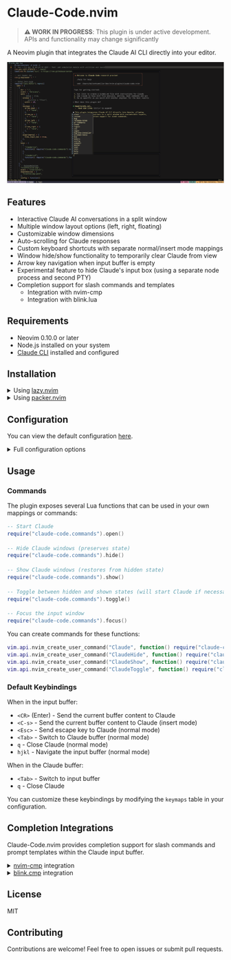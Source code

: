 # Claude-Code.nvim

> **⚠️ WORK IN PROGRESS**: This plugin is under active development. APIs and functionality may change significantly

A Neovim plugin that integrates the Claude AI CLI directly into your editor.

![Claude-Code.nvim](assets/claude_code_nvim.png)

## Features

- Interactive Claude AI conversations in a split window
- Multiple window layout options (left, right, floating)
- Customizable window dimensions
- Auto-scrolling for Claude responses
- Custom keyboard shortcuts with separate normal/insert mode mappings
- Window hide/show functionality to temporarily clear Claude from view
- Arrow key navigation when input buffer is empty
- Experimental feature to hide Claude's input box (using a separate node process and second PTY)
- Completion support for slash commands and templates
  - Integration with nvim-cmp
  - Integration with blink.lua

## Requirements

- Neovim 0.10.0 or later
- Node.js installed on your system
- [Claude CLI](https://docs.anthropic.com/en/docs/agents-and-tools/claude-code/overview) installed and configured

## Installation

<details>
<summary>Using <a href="https://github.com/folke/lazy.nvim">lazy.nvim</a></summary>

```lua
{
  "daltonkyemiller/claude-code.nvim",
  -- NOTE: only required if using experimental.hide_input_box feature
  build = "cd node && npm install",
  config = function()
    require("claude-code").setup({
      -- your configuration here
    })
  end
}
```

</details>

<details>
<summary>Using <a href="https://github.com/wbthomason/packer.nvim">packer.nvim</a></summary>

```lua
use({
  "daltonkyemiller/claude-code.nvim",
  -- NOTE: only required if using experimental.hide_input_box feature
  run = "cd node && npm install",
  config = function()
    require("claude-code").setup({
      -- your configuration here
    })
  end,
})
```

</details>

## Configuration

You can view the default configuration [here](lua/claude-code/config.lua).

<details>
<summary>Full configuration options</summary>

```lua
require("claude-code").setup({
  cmd = "claude", -- Command to invoke Claude CLI
  use_default_mappings = true, -- Set to false to disable automatic key mappings
  debug = false, -- Enable debug logging
  window = {
    position = "float", -- "left", "right", or "float"
    width = 40, -- Width as percentage of screen width
    input_height = 10, -- Height of input window in lines
  },
  keymaps = {
    submit = {
      n = "<CR>",
      i = "<C-s>",
    },
    escape = {
      n = "<Esc>",
      i = "<Esc>",
    },
    switch_window = {
      n = "<Tab>",
      i = "<Tab>",
    },
    close = {
      n = "q",
      i = "q",
    },
    -- Arrow key navigation (only active when input buffer is empty)
    arrow_up = {
      n = "k",
      i = "<C-k>",
    },
    arrow_down = {
      n = "j",
      i = "<C-j>",
    },
    arrow_left = {
      n = "h",
      i = "<C-h>",
    },
    arrow_right = {
      n = "l",
      i = "<C-l>",
    },
  },
  -- Configure slash commands (can set to false to remove a command)
  slash_commands = {
    -- Example: Remove a built-in slash command
    -- ["/clear"] = false,
  },
  -- Configure prompt templates
  prompt_templates = {
    -- Your custom prompt templates
  },
  experimental = {
    hide_input_box = false, -- Hide Claude's input box prompt (uses a separate node process and a second PTY)
  },
})
```

</details>

## Usage

### Commands

The plugin exposes several Lua functions that can be used in your own mappings or commands:

```lua
-- Start Claude
require("claude-code.commands").open()

-- Hide Claude windows (preserves state)
require("claude-code.commands").hide()

-- Show Claude windows (restores from hidden state)
require("claude-code.commands").show()

-- Toggle between hidden and shown states (will start Claude if necessary)
require("claude-code.commands").toggle()

-- Focus the input window
require("claude-code.commands").focus()
```

You can create commands for these functions:

```lua
vim.api.nvim_create_user_command("Claude", function() require("claude-code.commands").open() end, {})
vim.api.nvim_create_user_command("ClaudeHide", function() require("claude-code.commands").hide() end, {})
vim.api.nvim_create_user_command("ClaudeShow", function() require("claude-code.commands").show() end, {})
vim.api.nvim_create_user_command("ClaudeToggle", function() require("claude-code.commands").toggle() end, {})
```

### Default Keybindings

When in the input buffer:

- `<CR>` (Enter) - Send the current buffer content to Claude
- `<C-s>` - Send the current buffer content to Claude (insert mode)
- `<Esc>` - Send escape key to Claude (normal mode)
- `<Tab>` - Switch to Claude buffer (normal mode)
- `q` - Close Claude (normal mode)
- `hjkl` - Navigate the input buffer (normal mode)

When in the Claude buffer:

- `<Tab>` - Switch to input buffer
- `q` - Close Claude

You can customize these keybindings by modifying the `keymaps` table in your configuration.

## Completion Integrations

Claude-Code.nvim provides completion support for slash commands and prompt templates within the Claude input buffer.

<details>
<summary><a href="https://github.com/hrsh7th/nvim-cmp">nvim-cmp</a> integration</summary>

To integrate with [nvim-cmp](https://github.com/hrsh7th/nvim-cmp), add the Claude-Code source to your nvim-cmp configuration:

```lua
local cmp = require("cmp")

cmp.setup({
  sources = {
    { name = "claude-code" },
    -- your other sources
  },
})
```

</details>

<details>
<summary><a href="https://github.com/Saghen/blink.cmp">blink.cmp</a> integration</summary>

For integration with [blink.lua](https://github.com/yorickpeterse/blink.nvim), add the Claude-Code source to your blink.lua sources:

```lua
require("blink").setup({
  sources = {
    default = {
      "claude_code",
      -- your other sources]
    },
    providers = {
      claude_code = {
        module = "claude-code.integrations.completion.blink",
        name = "Claude Code",
        opts = {},
      },
    },
  },
})
```

</details>

## License

MIT

## Contributing

Contributions are welcome! Feel free to open issues or submit pull requests.
